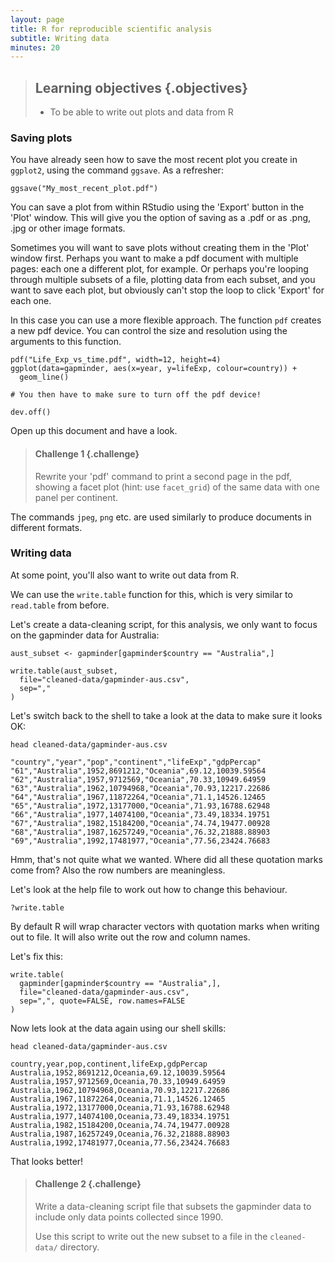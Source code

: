 ```yaml
---
layout: page
title: R for reproducible scientific analysis
subtitle: Writing data
minutes: 20
---
```




> ## Learning objectives {.objectives}
>
> * To be able to write out plots and data from R
>

### Saving plots

You have already seen how to save the most recent plot you create in `ggplot2`,
using the command `ggsave`. As a refresher:


~~~{.r}
ggsave("My_most_recent_plot.pdf")
~~~

You can save a plot from within RStudio using the 'Export' button
in the 'Plot' window. This will give you the option of saving as a
.pdf or as .png, .jpg or other image formats.

Sometimes you will want to save plots without creating them in the
'Plot' window first. Perhaps you want to make a pdf document with
multiple pages: each one a different plot, for example. Or perhaps
you're looping through multiple subsets of a file, plotting data from
each subset, and you want to save each plot, but obviously can't stop
the loop to click 'Export' for each one.

In this case you can use a more flexible approach. The function
`pdf` creates a new pdf device. You can control the size and resolution
using the arguments to this function.


~~~{.r}
pdf("Life_Exp_vs_time.pdf", width=12, height=4)
ggplot(data=gapminder, aes(x=year, y=lifeExp, colour=country)) +
  geom_line()

# You then have to make sure to turn off the pdf device!

dev.off()
~~~

Open up this document and have a look.

> #### Challenge 1 {.challenge}
>
> Rewrite your 'pdf' command to print a second
> page in the pdf, showing a facet plot (hint: use `facet_grid`)
> of the same data with one panel per continent.
>


The commands `jpeg`, `png` etc. are used similarly to produce
documents in different formats.

### Writing data

At some point, you'll also want to write out data from R.

We can use the `write.table` function for this, which is
very similar to `read.table` from before.

Let's create a data-cleaning script, for this analysis, we
only want to focus on the gapminder data for Australia:


~~~{.r}
aust_subset <- gapminder[gapminder$country == "Australia",]

write.table(aust_subset,
  file="cleaned-data/gapminder-aus.csv",
  sep=","
)
~~~

Let's switch back to the shell to take a look at the data to make sure it looks
OK:


~~~{.r}
head cleaned-data/gapminder-aus.csv
~~~




~~~{.output}
"country","year","pop","continent","lifeExp","gdpPercap"
"61","Australia",1952,8691212,"Oceania",69.12,10039.59564
"62","Australia",1957,9712569,"Oceania",70.33,10949.64959
"63","Australia",1962,10794968,"Oceania",70.93,12217.22686
"64","Australia",1967,11872264,"Oceania",71.1,14526.12465
"65","Australia",1972,13177000,"Oceania",71.93,16788.62948
"66","Australia",1977,14074100,"Oceania",73.49,18334.19751
"67","Australia",1982,15184200,"Oceania",74.74,19477.00928
"68","Australia",1987,16257249,"Oceania",76.32,21888.88903
"69","Australia",1992,17481977,"Oceania",77.56,23424.76683

~~~

Hmm, that's not quite what we wanted. Where did all these
quotation marks come from? Also the row numbers are
meaningless.

Let's look at the help file to work out how to change this
behaviour.


~~~{.r}
?write.table
~~~

By default R will wrap character vectors with quotation marks
when writing out to file. It will also write out the row and
column names.

Let's fix this:


~~~{.r}
write.table(
  gapminder[gapminder$country == "Australia",],
  file="cleaned-data/gapminder-aus.csv",
  sep=",", quote=FALSE, row.names=FALSE
)
~~~

Now lets look at the data again using our shell skills:


~~~{.r}
head cleaned-data/gapminder-aus.csv
~~~




~~~{.output}
country,year,pop,continent,lifeExp,gdpPercap
Australia,1952,8691212,Oceania,69.12,10039.59564
Australia,1957,9712569,Oceania,70.33,10949.64959
Australia,1962,10794968,Oceania,70.93,12217.22686
Australia,1967,11872264,Oceania,71.1,14526.12465
Australia,1972,13177000,Oceania,71.93,16788.62948
Australia,1977,14074100,Oceania,73.49,18334.19751
Australia,1982,15184200,Oceania,74.74,19477.00928
Australia,1987,16257249,Oceania,76.32,21888.88903
Australia,1992,17481977,Oceania,77.56,23424.76683

~~~

That looks better!

> #### Challenge 2 {.challenge}
>
> Write a data-cleaning script file that subsets the gapminder
> data to include only data points collected since 1990.
>
> Use this script to write out the new subset to a file
> in the `cleaned-data/` directory.
>


